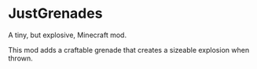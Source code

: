 # JustGrenades

A tiny, but explosive, Minecraft mod.

This mod adds a craftable grenade that creates a sizeable explosion when thrown.